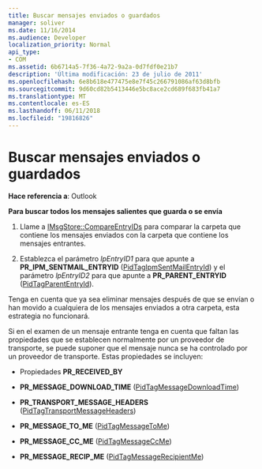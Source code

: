 ```yaml
---
title: Buscar mensajes enviados o guardados
manager: soliver
ms.date: 11/16/2014
ms.audience: Developer
localization_priority: Normal
api_type:
- COM
ms.assetid: 6b6714a5-7f36-4a72-9a2a-0d7fdf0e21b7
description: 'Última modificación: 23 de julio de 2011'
ms.openlocfilehash: 6e8b618e477475e8e7f45c266791086af63d8bfb
ms.sourcegitcommit: 9d60cd82b5413446e5bc8ace2cd689f683fb41a7
ms.translationtype: MT
ms.contentlocale: es-ES
ms.lasthandoff: 06/11/2018
ms.locfileid: "19816826"
---
```

# <a name="finding-sent-or-saved-messages"></a>Buscar mensajes enviados o guardados

  
  
**Hace referencia a**: Outlook 
  
 **Para buscar todos los mensajes salientes que guarda o se envía**
  
1. Llame a [IMsgStore::CompareEntryIDs](imsgstore-compareentryids.md) para comparar la carpeta que contiene los mensajes enviados con la carpeta que contiene los mensajes entrantes. 
    
2. Establezca el parámetro _lpEntryID1_ para que apunte a **PR_IPM_SENTMAIL_ENTRYID** ([PidTagIpmSentMailEntryId](pidtagipmsentmailentryid-canonical-property.md)) y el parámetro _lpEntryID2_ para que apunte a **PR_PARENT_ENTRYID** ([PidTagParentEntryId](pidtagparententryid-canonical-property.md)).
    
Tenga en cuenta que ya sea eliminar mensajes después de que se envían o han movido a cualquiera de los mensajes enviados a otra carpeta, esta estrategia no funcionará. 
  
Si en el examen de un mensaje entrante tenga en cuenta que faltan las propiedades que se establecen normalmente por un proveedor de transporte, se puede suponer que el mensaje nunca se ha controlado por un proveedor de transporte. Estas propiedades se incluyen:
  
- Propiedades **PR_RECEIVED_BY** 
    
- **PR_MESSAGE_DOWNLOAD_TIME** ([PidTagMessageDownloadTime](pidtagmessagedownloadtime-canonical-property.md))
    
- **PR_TRANSPORT_MESSAGE_HEADERS** ([PidTagTransportMessageHeaders](pidtagtransportmessageheaders-canonical-property.md))
    
- **PR_MESSAGE_TO_ME** ([PidTagMessageToMe](pidtagmessagetome-canonical-property.md))
    
- **PR_MESSAGE_CC_ME** ([PidTagMessageCcMe](pidtagmessageccme-canonical-property.md))
    
- **PR_MESSAGE_RECIP_ME** ([PidTagMessageRecipientMe](pidtagmessagerecipientme-canonical-property.md))
    

